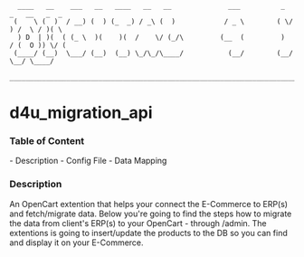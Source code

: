 ```
  ____   __    ___   __   ____   __   __              ___          _  _   __   _  _ 
 (    \ (  )  / __) (  ) (_  _) / _\ (  )            / _ \        ( \/ ) /  \ / )( \
  ) D  | )(  ( (_ \  )(    )(  /    \/ (_/\         (__  (         )  / (  O )) \/ (
 (____/ (__)  \___/ (__)  (__) \_/\_/\____/           (__/        (__/   \__/ \____/
 ___________________________________________________________________________________

```
                                                                                                                                                                                  
# d4u_migration_api #

<h3 align="left">Table of Content</h3>
- Description
- Config File
- Data Mapping

<h3 align="left">Description</h3>
An OpenCart extention that helps your connect the E-Commerce to ERP(s) and fetch/migrate data.
Below you're going to find the steps how to migrate the data from client's ERP(s) to your OpenCart -
through /admin. The extentions is going to insert/update the products to the DB so you can
find and display it on your E-Commerce.


